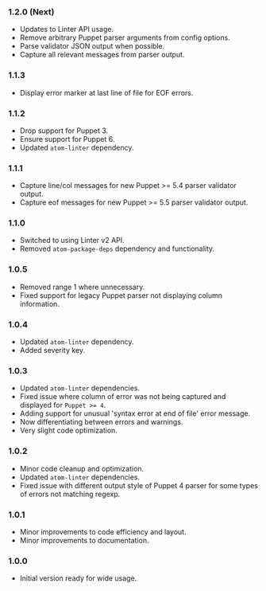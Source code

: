### 1.2.0 (Next)
- Updates to Linter API usage.
- Remove arbitrary Puppet parser arguments from config options.
- Parse validator JSON output when possible.
- Capture all relevant messages from parser output.

### 1.1.3
- Display error marker at last line of file for EOF errors.

### 1.1.2
- Drop support for Puppet 3.
- Ensure support for Puppet 6.
- Updated `atom-linter` dependency.

### 1.1.1
- Capture line/col messages for new Puppet >= 5.4 parser validator output.
- Capture eof messages for new Puppet >= 5.5 parser validator output.

### 1.1.0
- Switched to using Linter v2 API.
- Removed `atom-package-deps` dependency and functionality.

### 1.0.5
- Removed range 1 where unnecessary.
- Fixed support for legacy Puppet parser not displaying column information.

### 1.0.4
- Updated `atom-linter` dependency.
- Added severity key.

### 1.0.3
- Updated `atom-linter` dependencies.
- Fixed issue where column of error was not being captured and displayed for `Puppet >= 4`.
- Adding support for unusual 'syntax error at end of file' error message.
- Now differentiating between errors and warnings.
- Very slight code optimization.

### 1.0.2
- Minor code cleanup and optimization.
- Updated `atom-linter` dependencies.
- Fixed issue with different output style of Puppet 4 parser for some types of errors not matching regexp.

### 1.0.1
- Minor improvements to code efficiency and layout.
- Minor improvements to documentation.

### 1.0.0
- Initial version ready for wide usage.
